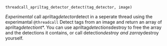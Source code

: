 ```
threadcall_apriltag_detector_detect(tag_detector, image)
```

*Experimental* call apriltag*detector*detect in a seperate thread using the experimantal `@threadcall` Detect tags from an image and return an array of apriltag*detection*t*. You can use apriltag*detections*destroy to free the array and the detections it contains, or call detection*destroy and zarray*destroy yourself.
